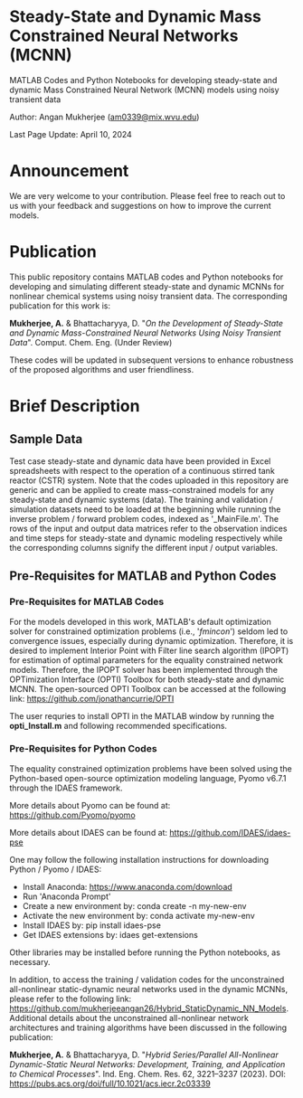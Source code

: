 # Steady-State and Dynamic Mass Constrained Neural Networks (MCNN)
MATLAB Codes and Python Notebooks for developing steady-state and dynamic Mass Constrained Neural Network (MCNN) models using noisy transient data

Author: Angan Mukherjee (am0339@mix.wvu.edu)

Last Page Update: April 10, 2024

# Announcement

We are very welcome to your contribution. Please feel free to reach out to us with your feedback and suggestions on how to improve the current models.

# Publication

This public repository contains MATLAB codes and Python notebooks for developing and simulating different steady-state and dynamic MCNNs for nonlinear 
chemical systems using noisy transient data. The corresponding publication for this work is:

**Mukherjee, A.** & Bhattacharyya, D. "*On the Development of Steady-State and Dynamic Mass-Constrained Neural Networks Using Noisy Transient Data*". 
Comput. Chem. Eng. (Under Review)

These codes will be updated in subsequent versions to enhance robustness of the proposed algorithms and user friendliness.

# Brief Description

## Sample Data

Test case steady-state and dynamic data have been provided in Excel spreadsheets with respect to the operation of a continuous stirred tank reactor (CSTR)
system. Note that the codes uploaded in this repository are generic and can be applied to create mass-constrained models for any steady-state and dynamic
systems (data). The training and validation / simulation datasets need to be loaded at the beginning while running the inverse problem / forward problem
codes, indexed as '_MainFile.m'. The rows of the input and output data matrices refer to the observation indices and time steps for steady-state and 
dynamic modeling respectively while the corresponding columns signify the different input / output variables.

## Pre-Requisites for MATLAB and Python Codes

### Pre-Requisites for MATLAB Codes

For the models developed in this work, MATLAB's default optimization solver for constrained optimization problems (i.e., '*fmincon*') seldom led to convergence
issues, especially during dynamic optimization. Therefore, it is desired to implement Interior Point with Filter line search algorithm (IPOPT) for estimation of
optimal parameters for the equality constrained network models. Therefore, the IPOPT solver has been implemented through the OPTimization Interface (OPTI) Toolbox 
for both steady-state and dynamic MCNN. The open-sourced OPTI Toolbox can be accessed at the following link: https://github.com/jonathancurrie/OPTI

The user requries to install OPTI in the MATLAB window by running the **opti_Install.m** and following recommended specifications. 

### Pre-Requisites for Python Codes

The equality constrained optimization problems have been solved using the Python-based open-source optimization modeling language, Pyomo v6.7.1 through the IDAES framework.

More details about Pyomo can be found at: https://github.com/Pyomo/pyomo

More details about IDAES can be found at: https://github.com/IDAES/idaes-pse

One may follow the following installation instructions for downloading Python / Pyomo / IDAES:
  * Install Anaconda: https://www.anaconda.com/download
  * Run 'Anaconda Prompt'
  * Create a new environment by: conda create -n my-new-env
  * Activate the new environment by: conda activate my-new-env
  * Install IDAES by: pip install idaes-pse
  * Get IDAES extensions by: idaes get-extensions

Other libraries may be installed before running the Python notebooks, as necessary.

In addition, to access the training / validation codes for the unconstrained all-nonlinear static-dynamic neural networks used in the dynamic MCNNs, please refer to the 
following link: https://github.com/mukherjeeangan26/Hybrid_StaticDynamic_NN_Models. 
Additional details about the unconstrained all-nonlinear network architectures and training algorithms have been discussed in the following publication:

**Mukherjee, A.** & Bhattacharyya, D. "*Hybrid Series/Parallel All-Nonlinear Dynamic-Static Neural Networks: Development, Training, and Application to Chemical Processes*". 
Ind. Eng. Chem. Res. 62, 3221–3237 (2023). DOI: https://pubs.acs.org/doi/full/10.1021/acs.iecr.2c03339






